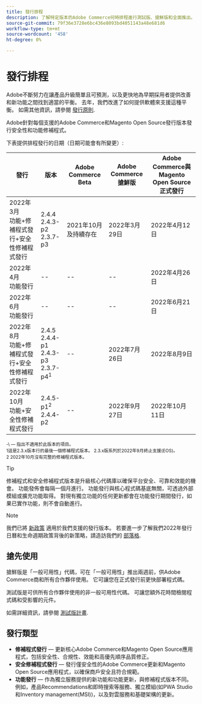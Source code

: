 ```yaml
---
title: 發行排程
description: 了解特定版本的Adobe Commerce何時排程進行測試版、搶鮮版和全面推出。
source-git-commit: 79f36e3728e6bc436e8093bd4051143a48e681d6
workflow-type: tm+mt
source-wordcount: '458'
ht-degree: 0%

---
```



# 發行排程

Adobe不斷努力在讓產品升級簡單且可預測，以及更快地為早期採用者提供改善和新功能之間找到適當的平衡。 去年，我們改進了如何提供軟體來支援這種平衡。 如需其他資訊，請參閱 [發行原則](policy.md).

Adobe針對每個支援的Adobe Commerce和Magento Open Source發行版本發行安全性和功能修補程式。

下表提供排程發行的日期（日期可能會有所變更）:

| 發行 | 版本 | Adobe Commerce Beta | Adobe Commerce搶鮮版 | Adobe Commerce與Magento Open Source<br>正式發行 |
|-----------------------------------------------------------------|-------------------------------------------------------|---------------------------|----------------------------------|---------------------------------------------------------------------|
| 2022年3月<br>功能+修補程式發行+安全性修補程式發行 | 2.4.4<br>2.4.3-p2<br>2.3.7-p3 | 2021年10月及持續存在 | 2022年3月29日 | 2022年4月12日 |
| 2022年4月<br>功能發行 | \-\- | \-\- | \-\- | 2022年4月26日 |
| 2022年6月<br>功能發行 | \-\- | \-\- | \-\- | 2022年6月21日 |
| 2022年8月<br>功能+修補程式發行+安全性修補程式發行 | 2.4.5<br>2.4.4-p1<br>2.4.3-p3<br>2.3.7-p4<sup>1</sup> | \-\- | 2022年7月26日 | 2022年8月9日 |
| 2022年10月<br>功能+安全性修補程式發行 | 2.4.5-p1<sup>2</sup><br>2.4.4-p2 | \-\- | 2022年9月27日 | 2022年10月11日 |

<sup>\-\ — 指出不適用於此版本的項目。</sup><br>
<sup>1這是2.3.x版本行的最後一個修補程式版本。 2.3.x版系列於2022年9月終止支援(EOS)。</sup><br>
<sup>2 2022年10月沒有完整的修補程式版本。</sup><br>

>[!TIP]
>
>修補程式和安全修補程式版本是升級核心代碼庫以確保平台安全、可靠和效能的機會。 功能發佈會每隔一個月進行。 功能發行與核心程式碼基底無關，可透過外部模組或擴充功能取得。 對現有獨立功能的任何更新都會在功能發行期間發行，如果已實作功能，則不會自動進行。

>[!NOTE]
>
>我們已將 [新政策](https://www.adobe.com/content/dam/cc/en/legal/terms/enterprise/pdfs/Adobe-Commerce-Software-Lifecycle-Policy.pdf) 適用於我們支援的發行版本。 若要進一步了解我們2022年發行日曆和生命週期政策背後的新策略，請造訪我們的 [部落格](https://business.adobe.com/blog/how-to/accelerating-innovation-through-simplified-release-strategy).

## 搶先使用

搶鮮版是「一般可用性」代碼，可在「一般可用性」推出兩週前，供Adobe Commerce商和所有合作夥伴使用。 它可讓您在正式發行前更快部署程式碼。

測試版是可供所有合作夥伴使用的非一般可用性代碼。 可讓您額外花時間檢閱程式碼和受影響的元件。

如需詳細資訊，請參閱 [測試版計畫](beta-program.md).

## 發行類型

- **修補程式發行** — 更新核心Adobe Commerce和Magento Open Source應用程式，包括安全性、合規性、效能和高優先順序品質修正。
- **安全修補程式發行** — 發行僅安全性的Adobe Commerce更新和Magento Open Source應用程式，以確保商戶安全且符合規範。
- **功能發行** — 作為獨立服務提供的新功能和功能更新，與修補程式版本不同。 例如，產品Recommendations和即時搜索等服務、獨立模組(如PWA Studio和Inventory management(MSI))，以及對雲服務和基礎架構的更新。
